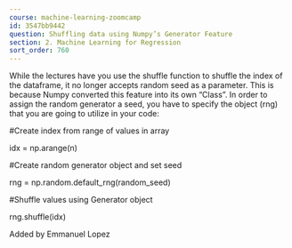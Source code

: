 ```yaml
---
course: machine-learning-zoomcamp
id: 3547bb9442
question: Shuffling data using Numpy’s Generator Feature
section: 2. Machine Learning for Regression
sort_order: 760
---
```


While the lectures have you use the shuffle function to shuffle the index of the dataframe, it no longer accepts random seed as a parameter. This is because Numpy converted this feature into its own “Class”. In order to assign the random generator a seed, you have to specify the object (rng) that you are going to utilize in your code:

#Create index from range of values in array

idx = np.arange(n)

#Create random generator object and set seed

rng = np.random.default_rng(random_seed)

#Shuffle values using Generator object

rng.shuffle(idx)

Added by Emmanuel Lopez


